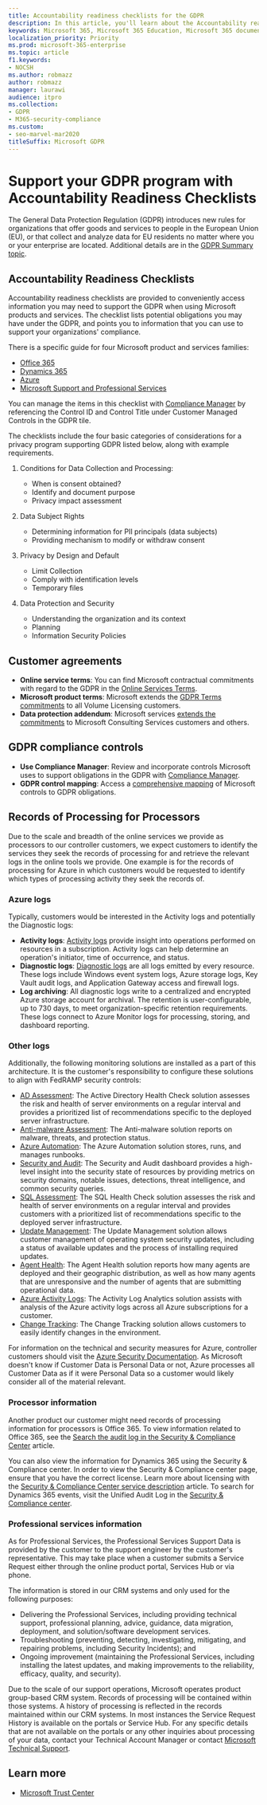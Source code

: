 ```yaml
---
title: Accountability readiness checklists for the GDPR
description: In this article, you'll learn about the Accountability readiness checklists to access information for supporting the GDPR when using Microsoft products and services.
keywords: Microsoft 365, Microsoft 365 Education, Microsoft 365 documentation, GDPR
localization_priority: Priority
ms.prod: microsoft-365-enterprise
ms.topic: article
f1.keywords:
- NOCSH
ms.author: robmazz
author: robmazz
manager: laurawi
audience: itpro
ms.collection: 
- GDPR
- M365-security-compliance
ms.custom:
- seo-marvel-mar2020
titleSuffix: Microsoft GDPR
---
```


# Support your GDPR program with Accountability Readiness Checklists

The General Data Protection Regulation (GDPR) introduces new rules for organizations that offer goods and services to people in the European Union (EU), or that collect and analyze data for EU residents no matter where you or your enterprise are located. Additional details are in the [GDPR Summary topic](gdpr.md).

## Accountability Readiness Checklists

Accountability readiness checklists are provided to conveniently access information you may need to support the GDPR when using Microsoft products and services. The checklist lists potential obligations you may have under the GDPR, and points you to information that you can use to support your organizations' compliance.

There is a specific guide for four Microsoft product and services families:

- [Office 365](gdpr-arc-Office365.md)
- [Dynamics 365](gdpr-arc-Dynamics365.md)
- [Azure](gdpr-arc-Azure.md)
- [Microsoft Support and Professional Services](gdpr-arc-prof-services.md)

You can manage the items in this checklist with [Compliance Manager](compliance-manager.md) by referencing the Control ID and Control Title under Customer Managed Controls in the GDPR tile.

The checklists include the four basic categories of considerations for a privacy program supporting GDPR listed below, along with example requirements.

1. Conditions for Data Collection and Processing:

    - When is consent obtained?  
    - Identify and document purpose  
    - Privacy impact assessment

2. Data Subject Rights  

    - Determining information for PII principals (data subjects)  
    - Providing mechanism to modify or withdraw consent

3. Privacy by Design and Default  

    - Limit Collection  
    - Comply with identification levels  
    - Temporary files

4. Data Protection and Security  

    - Understanding the organization and its context  
    - Planning  
    - Information Security Policies

## Customer agreements

- **Online service terms**: You can find Microsoft contractual commitments with regard to the GDPR in the [Online Services Terms](https://go.microsoft.com/fwlink/p/?linkid=2052208).
- **Microsoft product terms**: Microsoft extends the [GDPR Terms commitments](https://go.microsoft.com/fwlink/p/?linkid=2052213) to all Volume Licensing customers.
- **Data protection addendum**: Microsoft services [extends the commitments](https://go.microsoft.com/fwlink/p/?linkid=2052215) to Microsoft Consulting Services customers and others.

## GDPR compliance controls

- **Use Compliance Manager**: Review and incorporate controls Microsoft uses to support obligations in the GDPR with [Compliance Manager](compliance-manager.md).
- **GDPR control mapping**: Access a [comprehensive mapping](https://go.microsoft.com/fwlink/p/?linkid=2052220) of Microsoft controls to GDPR obligations.

## Records of Processing for Processors

Due to the scale and breadth of the online services we provide as processors to our controller customers, we expect customers to identify the services they seek the records of processing for and retrieve the relevant logs in the online tools we provide. One example is for the records of processing for Azure in which customers would be requested to identify which types of processing activity they seek the records of.

### Azure logs

Typically, customers would be interested in the Activity logs and potentially the Diagnostic logs:

- **Activity logs**: [Activity logs](https://docs.microsoft.com/azure/azure-monitor/platform/platform-logs-overview) provide insight into operations performed on resources in a subscription. Activity logs can help determine an operation's initiator, time of occurrence, and status.
- **Diagnostic logs**: [Diagnostic logs](https://docs.microsoft.com/azure/azure-monitor/platform/platform-logs-overview) are all logs emitted by every resource. These logs include Windows event system logs, Azure storage logs, Key Vault audit logs, and Application Gateway access and firewall logs.
- **Log archiving**: All diagnostic logs write to a centralized and encrypted Azure storage account for archival. The retention is user-configurable, up to 730 days, to meet organization-specific retention requirements. These logs connect to Azure Monitor logs for processing, storing, and dashboard reporting.

### Other logs

Additionally, the following monitoring solutions are installed as a part of this architecture. It is the customer's responsibility to configure these solutions to align with FedRAMP security controls:

- [AD Assessment](https://docs.microsoft.com/azure/azure-monitor/insights/ad-assessment): The Active Directory Health Check solution assesses the risk and health of server environments on a regular interval and provides a prioritized list of recommendations specific to the deployed server infrastructure.
- [Anti-malware Assessment](https://docs.microsoft.com/azure/security-center/security-center-services?tabs=features-windows#supported-endpoint-protection-solutions-): The Anti-malware solution reports on malware, threats, and protection status.
- [Azure Automation](https://docs.microsoft.com/azure/automation/automation-hybrid-runbook-worker): The Azure Automation solution stores, runs, and manages runbooks.
- [Security and Audit](https://docs.microsoft.com/azure/security-center/security-center-introduction): The Security and Audit dashboard provides a high-level insight into the security state of resources by providing metrics on security domains, notable issues, detections, threat intelligence, and common security queries.
- [SQL Assessment](https://docs.microsoft.com/azure/azure-monitor/insights/sql-assessment): The SQL Health Check solution assesses the risk and health of server environments on a regular interval and provides customers with a prioritized list of recommendations specific to the deployed server infrastructure.
- [Update Management](https://docs.microsoft.com/azure/automation/update-management/update-mgmt-overview): The Update Management solution allows customer management of operating system security updates, including a status of available updates and the process of installing required updates.
- [Agent Health](https://docs.microsoft.com/azure/azure-monitor/insights/solution-agenthealth): The Agent Health solution reports how many agents are deployed and their geographic distribution, as well as how many agents that are unresponsive and the number of agents that are submitting operational data.
- [Azure Activity Logs](https://docs.microsoft.com/azure/azure-monitor/platform/activity-log): The Activity Log Analytics solution assists with analysis of the Azure activity logs across all Azure subscriptions for a customer.
- [Change Tracking](https://docs.microsoft.com/azure/azure-monitor/platform/activity-log): The Change Tracking solution allows customers to easily identify changes in the environment.

For information on the technical and security measures for Azure, controller customers should visit the [Azure Security Documentation](https://docs.microsoft.com/azure/security/). As Microsoft doesn't know if Customer Data is Personal Data or not, Azure processes all Customer Data as if it were Personal Data so a customer would likely consider all of the material relevant.

### Processor information

Another product our customer might need records of processing information for processors is Office 365. To view information related to Office 365, see the [Search the audit log in the Security & Compliance Center](https://docs.microsoft.com/microsoft-365/compliance/search-the-audit-log-in-security-and-compliance) article.

You can also view the information for Dynamics 365 using the Security & Compliance center.  In order to view the Security & Compliance center page, ensure that you have the correct license. Learn more about licensing with the [Security & Compliance Center service description](https://docs.microsoft.com/office365/servicedescriptions/office-365-platform-service-description/office-365-securitycompliance-center) article. To search for Dynamics 365 events, visit the Unified Audit Log in the [Security & Compliance center](https://protection.office.com/unifiedauditlog).

### Professional services information

As for Professional Services, the Professional Services Support Data is provided by the customer to the support engineer by the customer's representative.  This may take place when a customer submits a Service Request either through the online product portal, Services Hub or via phone.

The information is stored in our CRM systems and only used for the following purposes:

- Delivering the Professional Services, including providing technical support, professional planning, advice, guidance, data migration, deployment, and solution/software development services.  
- Troubleshooting (preventing, detecting, investigating, mitigating, and repairing problems, including Security Incidents); and 
- Ongoing improvement (maintaining the Professional Services, including installing the latest updates, and making improvements to the reliability, efficacy, quality, and security). 

Due to the scale of our support operations, Microsoft operates product group-based CRM system. Records of processing will be contained within those systems.
A history of processing is reflected in the records maintained within our CRM systems.  In most instances the Service Request History is available on the portals or Service Hub.
For any specific details that are not available on the portals or any other inquiries about processing of your data, contact your Technical Account Manager or contact [Microsoft Technical Support](https://support.microsoft.com/contactus/).

## Learn more

- [Microsoft Trust Center](https://www.microsoft.com/trust-center/privacy/gdpr-overview)
